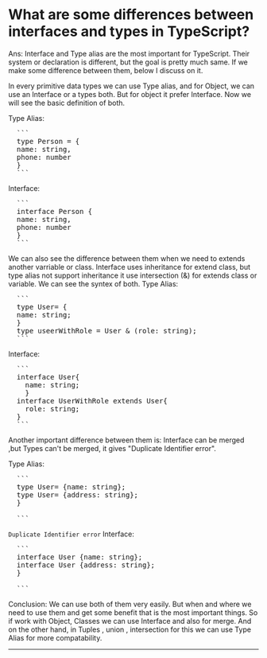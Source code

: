 # What are some differences between interfaces and types in TypeScript?
Ans: Interface and Type alias are the most important for TypeScript. Their system or declaration is different, but the goal is pretty much same. If we make some difference between them, below I discuss on it.

In every primitive data types we can use Type alias, and for Object, we can use an Interface or a types both. But for object it prefer Interface.
Now we will see the basic definition of both.

Type Alias:
<pre lang="markdown">
  ```
  type Person = {
  name: string, 
  phone: number
  }
  ``` </pre>

Interface:
<pre lang="markdown">
  ```
  interface Person {
  name: string, 
  phone: number
  }
  ``` </pre>

We can also see the difference between them when we need to extends another varriable or class. Interface uses inheritance for extend class, but type alias not support inheritance it use intersection (&) for extends class or variable. We can see the syntex of both.
Type Alias:
<pre lang="markdown">
  ```
  type User= {
  name: string;
  }
  type useerWithRole = User & (role: string);
  ``` </pre>

  Interface:
  <pre lang="markdown">
  ```
  interface User{
    name: string;
    }
  interface UserWithRole extends User{
    role: string;
  }
  ``` </pre>

  Another important difference between them is: Interface can be merged ,but Types can't be merged, it gives "Duplicate Identifier error".

  Type Alias:
  <pre lang="markdown">
  ```
  type User= {name: string};
  type User= {address: string}; 
  }
  
  ``` </pre>
  ```Duplicate Identifier error```
  Interface:
  <pre lang="markdown">
  ```
  interface User {name: string};
  interface User {address: string}; 
  }
  
  ``` </pre>

  Conclusion:
  We can use both of them very easily. But when and where we need to use them and get some benefit that is the most important things. 
  So if work with Object, Classes we can use Interface and also for merge. And on the other hand, in Tuples , union , intersection for 
  this we can use Type Alias for more compatability.

  ***
  
  


